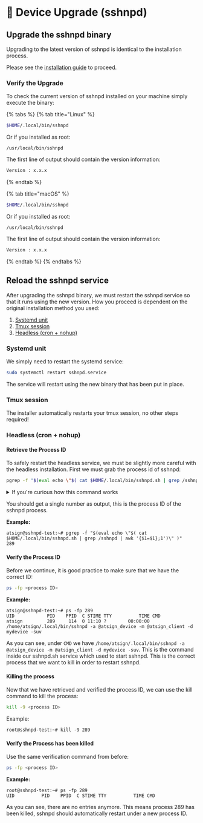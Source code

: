 # 💽 Device Upgrade (sshnpd)

## Upgrade the sshnpd binary

Upgrading to the latest version of sshnpd is identical to the installation process.

Please see the [installation guide](device-upgrade-sshnpd.md#upgrade-the-sshnpd-binary) to proceed.

### Verify the Upgrade

To check the current version of sshnpd installed on your machine simply execute the binary:

{% tabs %}
{% tab title="Linux" %}
```sh
$HOME/.local/bin/sshnpd
```

Or if you installed as root:

```
/usr/local/bin/sshnpd
```

The first line of output should contain the version information:

```sh
Version : x.x.x
```
{% endtab %}

{% tab title="macOS" %}
```sh
$HOME/.local/bin/sshnpd
```

Or if you installed as root:

```
/usr/local/bin/sshnpd
```

The first line of output should contain the version information:

```sh
Version : x.x.x
```
{% endtab %}
{% endtabs %}

## Reload the sshnpd service

After upgrading the sshnpd binary, we must restart the sshnpd service so that it runs using the new version. How you proceed is dependent on the original installation method you used:

1. [Systemd unit](device-upgrade-sshnpd.md#systemd-unit)
2. [Tmux session](device-upgrade-sshnpd.md#tmux-session)
3. [Headless (cron + nohup)](device-upgrade-sshnpd.md#headless-cron--nohup)

### Systemd unit

We simply need to restart the systemd service:

```bash
sudo systemctl restart sshnpd.service
```

The service will restart using the new binary that has been put in place.

### Tmux session

The installer automatically restarts your tmux session, no other steps required!

### Headless (cron + nohup)

#### Retrieve the Process ID

To safely restart the headless service, we must be slightly more careful with the headless installation. First we must grab the process id of sshnpd:

```bash
pgrep -f "$(eval echo \"$( cat $HOME/.local/bin/sshnpd.sh | grep /sshnpd | awk '{$1=$1};1')\" )"
```

<details>

<summary>If you're curious how this command works</summary>

```bash
cat $HOME/.local/bin/sshnpd.sh | grep /sshnpd | awk '{$1=$1};1'
```

Print out the contents of the sshnpd.sh service file, then extract the line where we execute the sshnpd program.

```bash
eval echo \"$(...)\"
```

Resolve any variables in place for the output of the previous expression.

```bash
pgrep -f "$(...)"
```

Find the process id of the program which was started using the command matching the output of the previous expression.

</details>

You should get a single number as output, this is the process ID of the sshnpd process.&#x20;

**Example:**

```
atsign@sshnpd-test:~# pgrep -f "$(eval echo \"$( cat $HOME/.local/bin/sshnpd.sh | grep /sshnpd | awk '{$1=$1};1')\" )"
289
```

#### Verify the Process ID

Before we continue, it is good practice to make sure that we have the correct ID:

```bash
ps -fp <process ID>
```

**Example:**

```
atsign@sshnpd-test:~# ps -fp 289
UID            PID    PPID  C STIME TTY          TIME CMD
atsign         289     114  0 11:10 ?        00:00:00 /home/atsign/.local/bin/sshnpd -a @atsign_device -m @atsign_client -d mydevice -suv
```

As you can see, under `CMD` we have `/home/atsign/.local/bin/sshnpd -a @atsign_device -m @atsign_client -d mydevice -suv`. This is the command inside our sshnpd.sh service which used to start sshnpd. This is the correct process that we want to kill in order to restart sshnpd.

#### Killing the process

Now that we have retrieved and verified the process ID, we can use the kill command to kill the process:

```bash
kill -9 <process ID>
```

Example:

```
root@sshnpd-test:~# kill -9 289
```

#### Verify the Process has been killed

Use the same verification command from before:

```bash
ps -fp <process ID>
```

**Example:**

```
root@sshnpd-test:~# ps -fp 289
UID          PID    PPID  C STIME TTY          TIME CMD
```

As you can see, there are no entries anymore. This means process 289 has been killed, sshnpd should automatically restart under a new process ID.
